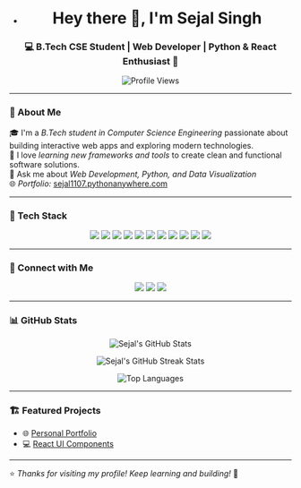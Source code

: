 
- <h1 align="center">Hey there 👋, I'm Sejal Singh</h1>
<h3 align="center">💻 B.Tech CSE Student | Web Developer | Python & React Enthusiast 🚀</h3>

<p align="center">
  <img src="https://komarev.com/ghpvc/?username=student-sejalsingh&label=Profile%20Views&color=0e75b6&style=flat" alt="Profile Views" />
</p>

---

### 🧠 About Me  
🎓 I'm a *B.Tech student in Computer Science Engineering* passionate about building interactive web apps and exploring modern technologies.  
🌱 I love *learning new frameworks and tools* to create clean and functional software solutions.  
💬 Ask me about *Web Development, Python, and Data Visualization*  
🌐 *Portfolio:* [sejal1107.pythonanywhere.com](https://sejal1107.pythonanywhere.com/)  

---

### 🧰 Tech Stack  
<p align="center">
  <img src="https://img.shields.io/badge/HTML5-E34F26?style=for-the-badge&logo=html5&logoColor=white"/>
  <img src="https://img.shields.io/badge/CSS3-1572B6?style=for-the-badge&logo=css3&logoColor=white"/>
  <img src="https://img.shields.io/badge/JavaScript-F7DF1E?style=for-the-badge&logo=javascript&logoColor=black"/>
  <img src="https://img.shields.io/badge/React-61DAFB?style=for-the-badge&logo=react&logoColor=black"/>
  <img src="https://img.shields.io/badge/Python-3776AB?style=for-the-badge&logo=python&logoColor=white"/>
  <img src="https://img.shields.io/badge/Django-092E20?style=for-the-badge&logo=django&logoColor=white"/>
  <img src="https://img.shields.io/badge/Numpy-013243?style=for-the-badge&logo=numpy&logoColor=white"/>
  <img src="https://img.shields.io/badge/Pandas-150458?style=for-the-badge&logo=pandas&logoColor=white"/>
  <img src="https://img.shields.io/badge/Matplotlib-11557C?style=for-the-badge&logo=python&logoColor=white"/>
  <img src="https://img.shields.io/badge/Java-ED8B00?style=for-the-badge&logo=openjdk&logoColor=white"/>
  <img src="https://img.shields.io/badge/MySQL-4479A1?style=for-the-badge&logo=mysql&logoColor=white"/>
</p>

---

### 🔗 Connect with Me  
<p align="center">
  <a href="mailto:sejalkumari825@gmail.com"><img src="https://img.shields.io/badge/Email-D14836?style=for-the-badge&logo=gmail&logoColor=white"/></a>
  <a href="https://linkedin.com/in/sejalsingh"><img src="https://img.shields.io/badge/LinkedIn-0077B5?style=for-the-badge&logo=linkedin&logoColor=white"/></a>
  <a href="https://sejal1107.pythonanywhere.com/"><img src="https://img.shields.io/badge/Portfolio-24292F?style=for-the-badge&logo=githubpages&logoColor=white"/></a>
</p>

---

### 📊 GitHub Stats  
<p align="center">
  <img src="https://github-readme-stats.vercel.app/api?username=student-sejalsingh&show_icons=true&theme=radical" alt="Sejal's GitHub Stats"/>
</p>

<p align="center">
  <img src="https://github-readme-streak-stats.herokuapp.com/?user=student-sejalsingh&theme=radical" alt="Sejal's GitHub Streak Stats"/>
</p>

<p align="center">
  <img src="https://github-readme-stats.vercel.app/api/top-langs/?username=student-sejalsingh&layout=compact&theme=radical" alt="Top Languages"/>
</p>

---

### 🏗 Featured Projects  
- 🌐 [Personal Portfolio](https://sejal1107.pythonanywhere.com/)   
- 💻 [React UI Components](https://github.com/student-sejalsingh/react-components)

---

⭐ *Thanks for visiting my profile! Keep learning and building!* 🚀


<!---
student-sejalsingh/student-sejalsingh is a ✨ special ✨ repository because its `README.md` (this file) appears on your GitHub profile.
You can click the Preview link to take a look at your changes.
--->
